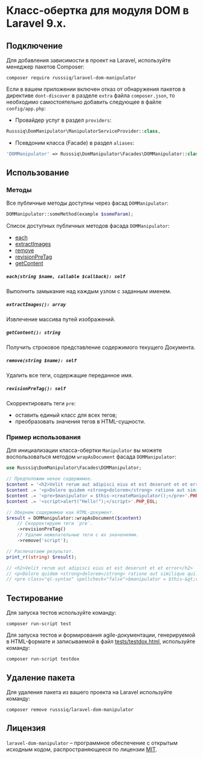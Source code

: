 # Класс-обертка для модуля DOM в Laravel 9.x.

## Подключение

Для добавления зависимости в проект на Laravel, используйте менеджер пакетов Composer:

```console
composer require russsiq/laravel-dom-manipulator
```

Если в вашем приложении включен отказ от обнаружения пакетов в директиве `dont-discover` в разделе `extra` файла `composer.json`, то необходимо самостоятельно добавить следующее в файле `config/app.php`:

- Провайдер услуг в раздел `providers`:

```php
Russsiq\DomManipulator\ManipulatorServiceProvider::class,
```

- Псевдоним класса (Facade) в раздел `aliases`:

```php
'DOMManipulator' => Russsiq\DomManipulator\Facades\DOMManipulator::class,
```

## Использование

### Методы

Все публичные методы доступны через фасад `DOMManipulator`:

```php
DOMManipulator::someMethod(example $someParam);
```

Список доступных публичных методов фасада `DOMManipulator`:

 - [each](#method-each)
 - [extractImages](#method-extractImages)
 - [remove](#method-remove)
 - [revisionPreTag](#method-revisionPreTag)
 - [getContent](#method-getContent)

<a name="method-each"></a>
##### `each(string $name, callable $callback): self`
Выполнить замыкание над каждым узлом с заданным именем.

<a name="method-extractImages"></a>
##### `extractImages(): array`
Извлечение массива путей изображений.

<a name="method-getContent"></a>
##### `getContent(): string`
Получить строковое представление содержимого текущего Документа.

<a name="method-remove"></a>
##### `remove(string $name): self`
Удалить все теги, содержащие переданное имя.

<a name="method-revisionPreTag"></a>
##### `revisionPreTag(): self`
Скорректировать теги `pre`:
- оставить единый класс для всех тегов;
- преобразовать значения тегов в HTML-сущности.

### Пример использования

Для инициализации класса-обертки `Manipulator` вы можете воспользоваться методом `wrapAsDocument` фасада `DOMManipulator`:

```php
use Russsiq\DomManipulator\Facades\DOMManipulator;

// Предположим некое содержимое.
$content = '<h2>Velit rerum aut adipisci eius et est deserunt et et error</h2>'.PHP_EOL;
$content .= '<p>Dolore quidem <strong>dolorem</strong> ratione aut similique qui.</p>'.PHP_EOL;
$content .= '<pre>$manipulator = $this->createManipulator();</pre>'.PHP_EOL;
$content .= '<script>alert("Hello!");</script>'.PHP_EOL;

// Обернем содержимое как HTML-документ.
$result = DOMManipulator::wrapAsDocument($content)
    // Скорректируем теги `pre`.
    ->revisionPreTag()
    // Удалим нежелательные теги с их значениями.
    ->remove('script');

// Распечатаем результат.
print_r((string) $result);

// <h2>Velit rerum aut adipisci eius et est deserunt et et error</h2>
// <p>Dolore quidem <strong>dolorem</strong> ratione aut similique qui.</p>
// <pre class="ql-syntax" spellcheck="false">$manipulator = $this-&gt;createManipulator();</pre>
```

## Тестирование

Для запуска тестов используйте команду:

```console
composer run-script test
```

Для запуска тестов и формирования agile-документации, генерируемой в HTML-формате и записываемой в файл [tests/testdox.html](tests/testdox.html), используйте команду:

```console
composer run-script testdox
```

## Удаление пакета

Для удаления пакета из вашего проекта на Laravel используйте команду:

```console
composer remove russsiq/laravel-dom-manipulator
```

## Лицензия

`laravel-dom-manipulator` – программное обеспечение с открытым исходным кодом, распространяющееся по лицензии [MIT](LICENSE).
